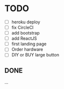 # TODO

- [ ] heroku deploy
- [ ] fix CircleCI
- [ ] add bootstrap
- [ ] add ReactJS
- [ ] first landing page
- [ ] Order hardware
- [ ] DIY or BUY large button

## DONE

...

